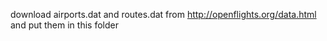 download airports.dat and routes.dat from http://openflights.org/data.html and put them in this folder